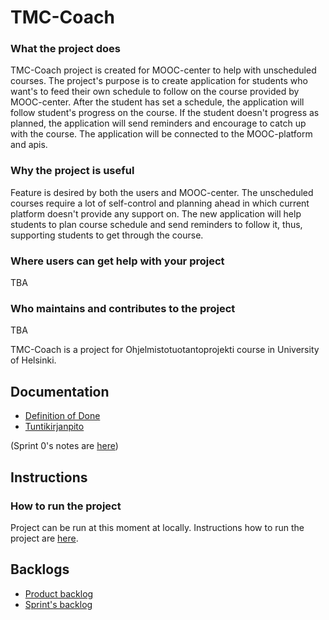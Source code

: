 # TMC-Coach

### What the project does
TMC-Coach project is created for MOOC-center to help with unscheduled courses. The project's purpose is to create application for students who want's to feed their own schedule to follow on the course provided by MOOC-center. After the student has set a schedule, the application will follow student's progress on the course. If the student doesn't progress as planned, the application will send reminders and encourage to catch up with the course. The application will be connected to the MOOC-platform and apis.


### Why the project is useful
Feature is desired by both the users and MOOC-center. The unscheduled courses require a lot of self-control and planning ahead in which current platform doesn't provide any support on. The new application will help students to plan course schedule and send reminders to follow it, thus, supporting students to get through the course.


### Where users can get help with your project
TBA

### Who maintains and contributes to the project
TBA

TMC-Coach is a project for Ohjelmistotuotantoprojekti course in University of Helsinki.

## Documentation

- [Definition of Done]()
- [Tuntikirjanpito](https://docs.google.com/spreadsheets/d/1FKB0VWYljS7rRs1_JVq_U7krczXOK_BZMwVvlSUouE4/edit#gid=0)

(Sprint 0's notes are [here](https://docs.google.com/document/d/1j_VbBCg3YdW0vBGyd-Qgy9zb4REvuBvsVwNQtehDGro/edit#))

## Instructions

### How to run the project

Project can be run at this moment at locally. Instructions how to run the project are [here](https://github.com/tmc-coach/tmc-coach/tree/main/backend).

## Backlogs
- [Product backlog](https://github.com/orgs/tmc-coach/projects/1)
- [Sprint's backlog](https://github.com/orgs/tmc-coach/projects/1/views/4)
